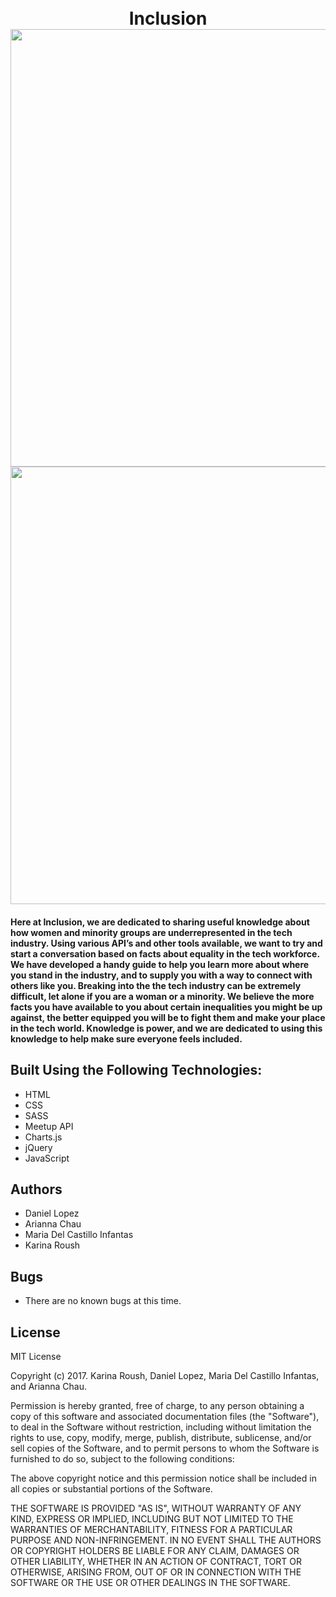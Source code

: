 <h1 align="center">
  <br>
  Inclusion
  <br>
  <img src="https://github.com/DLopez6877/2017-ScoutSavvy-Internship/tree/develop/src/assets/images/screenshot1.png?raw=true alt="screenshot" width="700">
  <br>
  <img src="https://github.com/DLopez6877/2017-ScoutSavvy-Internship/tree/develop/src/assets/images/screenshot2.png?raw=true alt="screenshot project" width="700">
  <br>
</h1>

#### Here at Inclusion, we are dedicated to sharing useful knowledge about how women and minority groups are underrepresented in the tech industry.  Using various API’s and other tools available, we want to try and start a conversation based on facts about equality in the tech workforce. We have developed a handy guide to help you learn more about where you stand in the industry, and to supply you with a way to connect with others like you. Breaking into the the tech industry can be extremely difficult, let alone if you are a woman or a minority. We believe the more facts you have available to you about certain inequalities you might be up against, the better equipped you will be to fight them and make your place in the tech world. Knowledge is power, and we are dedicated to using this knowledge to help make sure everyone feels included.

## Built Using the Following Technologies:
* HTML
* CSS
* SASS
* Meetup API
* Charts.js
* jQuery
* JavaScript

## Authors
* Daniel Lopez
* Arianna Chau
* Maria Del Castillo Infantas
* Karina Roush

## Bugs
* There are no known bugs at this time.

## License
MIT License

Copyright (c) 2017. Karina Roush, Daniel Lopez, Maria Del Castillo Infantas, and Arianna Chau.

Permission is hereby granted, free of charge, to any person obtaining a copy
of this software and associated documentation files (the "Software"), to deal
in the Software without restriction, including without limitation the rights
to use, copy, modify, merge, publish, distribute, sublicense, and/or sell
copies of the Software, and to permit persons to whom the Software is
furnished to do so, subject to the following conditions:

The above copyright notice and this permission notice shall be included in all
copies or substantial portions of the Software.

THE SOFTWARE IS PROVIDED "AS IS", WITHOUT WARRANTY OF ANY KIND, EXPRESS OR
IMPLIED, INCLUDING BUT NOT LIMITED TO THE WARRANTIES OF MERCHANTABILITY,
FITNESS FOR A PARTICULAR PURPOSE AND NON-INFRINGEMENT. IN NO EVENT SHALL THE
AUTHORS OR COPYRIGHT HOLDERS BE LIABLE FOR ANY CLAIM, DAMAGES OR OTHER
LIABILITY, WHETHER IN AN ACTION OF CONTRACT, TORT OR OTHERWISE, ARISING FROM,
OUT OF OR IN CONNECTION WITH THE SOFTWARE OR THE USE OR OTHER DEALINGS IN THE
SOFTWARE.
